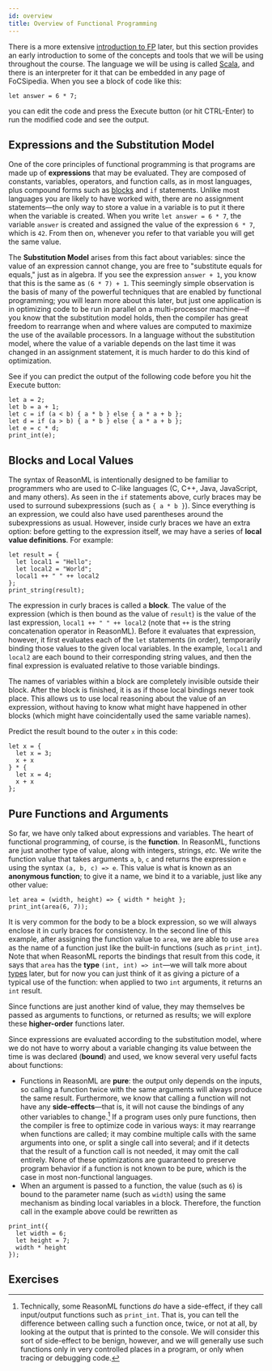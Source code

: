 ```yaml
---
id: overview
title: Overview of Functional Programming
---
```


There is a more extensive [introduction to FP](intro) later, but this section provides an early introduction to some of the concepts and tools that we will be using throughout the course.
The language we will be using is called [Scala](../scala), and there is an interpreter for it that can be embedded in any page of FoCSipedia.
When you see a block of code like this:
```reason edit
let answer = 6 * 7;
```
you can edit the code and press the Execute button (or hit CTRL-Enter) to run the modified code and see the output.

## Expressions and the Substitution Model

One of the core principles of functional programming is that programs are made up of **expressions** that may be evaluated.
They are composed of constants, variables, operators, and function calls, as in most languages, plus compound forms such as [blocks](#blocks-and-local-values) and `if` statements.
Unlike most languages you are likely to have worked with, there are no assignment statements&mdash;the only way to store a value in a variable is to put it there when the variable is created.
When you write `let answer = 6 * 7`, the variable `answer` is created and assigned the value of the expression `6 * 7`, which is `42`.
From then on, whenever you refer to that variable you will get the same value.

The **Substitution Model** arises from this fact about variables: since the value of an expression cannot change, you are free to "substitute equals for equals," just as in algebra.
If you see the expression `answer + 1`, you know that this is the same as `(6 * 7) + 1`.
This seemingly simple observation is the basis of many of the powerful techniques that are enabled by functional programming; you will learn more about this later, but just one application is in optimizing code to be run in parallel on a multi-processor machine&mdash;if you know that the substitution model holds, then the compiler has great freedom to rearrange when and where values are computed to maximize the use of the available processors.
In a language without the substitution model, where the value of a variable depends on the last time it was changed in an assignment statement, it is much harder to do this kind of optimization.

See if you can predict the output of the following code before you hit the Execute button:
```reason edit noexec
let a = 2;
let b = a + 1;
let c = if (a < b) { a * b } else { a * a + b };
let d = if (a > b) { a * b } else { a * a + b };
let e = c * d;
print_int(e);
```

## Blocks and Local Values

The syntax of ReasonML is intentionally designed to be familiar to programmers who are used to C-like languages (C, C++, Java, JavaScript, and many others).
As seen in the `if` statements above, curly braces may be used to surround subexpressions (such as `{ a * b }`).
Since everything is an expression, we could also have used parentheses around the subexpressions as usual.
However, inside curly braces we have an extra option: before getting to the expression itself, we may have a series of **local value definitions**.
For example:
```reason edit
let result = {
  let local1 = "Hello";
  let local2 = "World";
  local1 ++ " " ++ local2
};
print_string(result);
```
The expression in curly braces is called a **block**.
The value of the expression (which is then bound as the value of `result`) is the value of the last expression, `local1 ++ " " ++ local2` (note that `++` is the string concatenation operator in ReasonML).
Before it evaluates that expression, however, it first evaluates each of the `let` statements (in order), temporarily binding those values to the given local variables.
In the example, `local1` and `local2` are each bound to their corresponding string values, and then the final expression is evaluated relative to those variable bindings.

The names of variables within a block are completely invisible outside their block.
After the block is finished, it is as if those local bindings never took place.
This allows us to use local reasoning about the value of an expression, without having to know what might have happened in other blocks (which might have coincidentally used the same variable names).

Predict the result bound to the outer `x` in this code:
```reason edit noexec
let x = {
  let x = 3;
  x + x
} * {
  let x = 4;
  x + x
};
```

## Pure Functions and Arguments

So far, we have only talked about expressions and variables.
The heart of functional programming, of course, is the **function**.
In ReasonML, functions are just another type of value, along with integers, strings, _etc._
We write the function value that takes arguments `a`, `b`, `c` and returns the expression `e` using the syntax `(a, b, c) => e`.
This value is what is known as an **anonymous function**; to give it a name, we bind it to a variable, just like any other value:
```reason edit
let area = (width, height) => { width * height };
print_int(area(6, 7));
```
It is very common for the body to be a block expression, so we will always enclose it in curly braces for consistency.
In the second line of this example, after assigning the function value to `area`, we are able to use `area` as the name of a function just like the built-in functions (such as `print_int`).
Note that when ReasonML reports the bindings that result from this code, it says that `area` has the **type** `(int, int) => int`&mdash;we will talk more about [types](types) later, but for now you can just think of it as giving a picture of a typical use of the function: when applied to two `int` arguments, it returns an `int` result.

Since functions are just another kind of value, they may themselves be passed as arguments to functions, or returned as results; we will explore these **higher-order** functions later.

Since expressions are evaluated according to the substitution model, where we do not have to worry about a variable changing its value between the time is was declared (**bound**) and used, we know several very useful facts about functions:
* Functions in ReasonML are **pure**: the output only depends on the inputs, so calling a function twice with the same arguments will always produce the same result.
Furthermore, we know that calling a function will not have any **side-effects**&mdash;that is, it will not cause the bindings of any other variables to change.[^1]
If a program uses only pure functions, then the compiler is free to optimize code in various ways: it may rearrange when functions are called; it may combine multiple calls with the same arguments into one, or split a single call into several; and if it detects that the result of a function call is not needed, it may omit the call entirely.
None of these optimizations are guaranteed to preserve program behavior if a function is not known to be pure, which is the case in most non-functional languages.
* When an argument is passed to a function, the value (such as `6`) is bound to the parameter name (such as `width`) using the same mechanism as binding local variables in a block.
Therefore, the function call in the example above could be rewritten as
```reason edit
print_int({
  let width = 6;
  let height = 7;
  width * height
});
```

[^1]: Technically, some ReasonML functions _do_ have a side-effect, if they call input/output functions such as `print_int`.
That is, you can tell the difference between calling such a function once, twice, or not at all, by looking at the output that is printed to the console.
We will consider this sort of side-effect to be benign, however, and we will generally use such functions only in very controlled places in a program, or only when tracing or debugging code.

## Exercises
